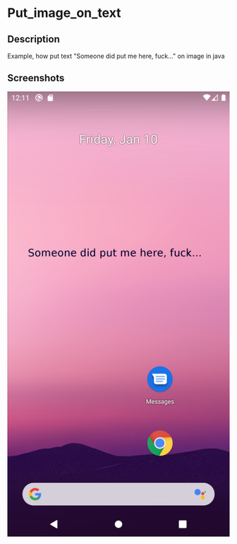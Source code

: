 # Put_image_on_text

<h2>Description</h2>
Example, how put text "Someone did put me here, fuck..." on image in java

<h2>Screenshots</h2>
<kbd><img src="output_image.png"></kbd>
